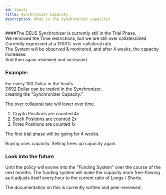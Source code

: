 ```yaml
---
id: limits
title: Synchronizer Capacity    
description: What is the Synchronizer capacity?
---
```




####The DEUS Synchronizer is currently still in the Trial Phase. <br/>
We removed the Time restrictions, but we are still over collateralized
Currently expressed at a 1300% over collateral rate. <br/>
The System will be observed & monitored, and after 4 weeks, the capacity increases. <br/>
And then again reviewed and increased.



### Example:
For every 
100 Dollar in the Vaults <br/>
7.692 Dollar can be traded in the Synchronizer, <br/>
creating the "Synchronizer Capacity." <br/>


The over collateral rate will lower over time.

1. Crypto Positions are counted 4x
2. Stock Positions are counted 2x
3. Forex Positions are counted 1x <br/>

The first trial phase will be going for 4 weeks.


Buying uses capacity.
Selling frees up capacity again.




### Look into the future

Until the policy will evolve into the "Funding System" over the course of the next months.
The funding system will make the capacity more free-flowing as it adjusts itself every hour to the current ratio of Longs / Shorts.

The documentation on this is currently written and peer-reviewed.


